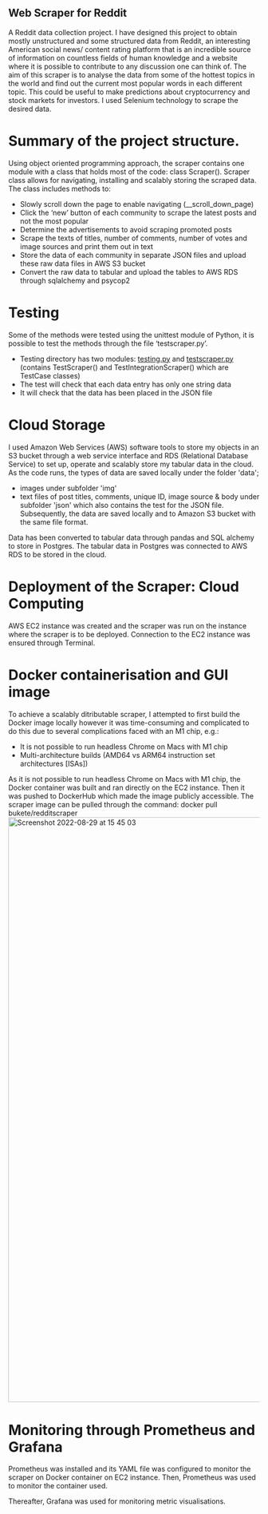 ## Web Scraper for Reddit
A Reddit data collection project.
I have designed this project to obtain mostly unstructured and some structured data from Reddit, an interesting American social news/ content rating platform that is an incredible source of information on countless fields of human knowledge and a website where it is possible to contribute to any discussion one can think of. The aim of this scraper is to analyse the data from some of the hottest topics in the world and find out the current most popular words in each different topic. This could be useful to make predictions about cryptocurrency and stock markets for investors. 
I used Selenium technology to scrape the desired data.

# Summary of the project structure.
Using object oriented programming approach, the scraper contains one module with a class that holds most of the code: class Scraper().
Scraper class allows for navigating, installing and scalably storing the scraped data. The class includes methods to:
- Slowly scroll down the page to enable navigating (__scroll_down_page)
- Click the ‘new’ button of each community to scrape the latest posts and not the most popular
- Determine the advertisements to avoid scraping promoted posts
- Scrape the texts of titles, number of comments, number of votes and image sources and print them out in text
- Store the data of each community in separate JSON files and upload these raw data files in AWS S3 bucket
- Convert the raw data to tabular and upload the tables to AWS RDS through sqlalchemy and psycop2

# Testing
Some of the methods were tested using the unittest module of Python, it is possible to test the methods through the file ‘testscraper.py’. 
- Testing directory has two modules: [testing.py](http://testing.py) and [testscraper.py](http://testscraper.py) (contains TestScraper() and TestIntegrationScraper() which are TestCase classes)
- The test will check that each data entry has only one string data
- It will check that the data has been placed in the JSON file

# Cloud Storage 
I used Amazon Web Services (AWS) software tools to store my objects in an S3 bucket through a web service interface and RDS (Relational Database Service) to set up, operate and scalably store my tabular data in the cloud. 
As the code runs, the types of data are saved locally under the folder 'data'; 
- images under subfolder 'img' 
- text files of post titles, comments, unique ID, image source & body under subfolder 'json' which also contains the test for the JSON file.
Subsequently, the data are saved locally and to Amazon S3 bucket with the same file format.

Data has been converted to tabular data through pandas and SQL alchemy to store in Postgres. The tabular data in Postgres was connected to AWS RDS to be stored in the cloud.

# Deployment of the Scraper: Cloud Computing
AWS EC2 instance was created and the scraper was run on the instance where the scraper is to be deployed. Connection to the EC2 instance was ensured through Terminal. 

# Docker containerisation and GUI image 
To achieve a scalably ditributable scraper, I attempted to first build the Docker image locally however it was time-consuming and complicated to do this due to several complications faced with an M1 chip, e.g.:
- It is not possible to run headless Chrome on Macs with M1 chip
- Multi-architecture builds (AMD64 vs ARM64 instruction set architectures [ISAs])

As it is not possible to run headless Chrome on Macs with M1 chip, the Docker container was built and ran directly on the EC2 instance. Then it was pushed to DockerHub which made the image publicly accessible.
The scraper image can be pulled through the command: docker pull bukete/redditscraper
<img width="1172" alt="Screenshot 2022-08-29 at 15 45 03" src="https://user-images.githubusercontent.com/102605064/187228600-0c7f105c-4924-4b8a-8201-c0a2b8ec1db9.png">

# Monitoring through Prometheus and Grafana
Prometheus was installed and its YAML file was configured to monitor the scraper on Docker container on EC2 instance. Then, Prometheus was used to monitor the container used.

Thereafter, Grafana was used for monitoring metric visualisations.



